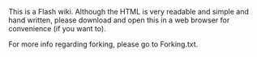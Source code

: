 This is a Flash wiki. Although the HTML is very readable and simple and hand written, please download and open this in a web
browser for convenience (if you want to).

For more info regarding forking, please go to Forking.txt.
